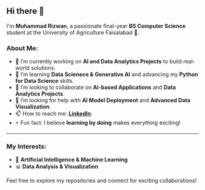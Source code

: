 ## Hi there 👋  
I'm **Muhammad Rizwan**, a passionate final-year **BS Computer Science** student at the University of Agriculture Faisalabad 🚀.  

### About Me:
- 🔭 I’m currently working on **AI and Data Analytics Projects** to build real-world solutions.  
- 🌱 I’m learning **Data Scienece & Generative AI** and advancing my **Python for Data Science** skills.  
- 👯 I’m looking to collaborate on **AI-based Applications** and **Data Analytics Projects**.  
- 🤔 I’m looking for help with **AI Model Deployment** and **Advanced Data Visualization**.    
- 📫 How to reach me: **[LinkedIn](https://www.linkedin.com/in/muhammad-rizwan-link/)**. 
- ⚡ Fun fact: I believe **learning by doing** makes everything exciting!  

---

### My Interests:
- 🧠 **Artificial Intelligence & Machine Learning**  
- 📊 **Data Analysis & Visualization**  
  

Feel free to explore my repositories and connect for exciting collaborations!  
